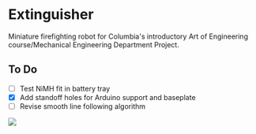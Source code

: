 # Extinguisher
Miniature firefighting robot for Columbia's introductory Art of Engineering course/Mechanical Engineering Department Project.

To Do
---
- [ ] Test NiMH fit in battery tray
- [x] Add standoff holes for Arduino support and baseplate
- [ ] Revise smooth line following algorithm

![](https://i.gyazo.com/b8189480d3bfc56f099a504b197ce969.png)
